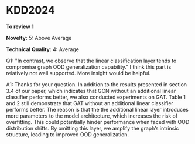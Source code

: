 # KDD2024
**To review 1** 

**Novelty:** 5: Above Average    

**Technical Quality:** 4: Average

Q1: "In contrast, we observe that the linear classification layer tends to compromise graph OOD generalization capability." I think this part is relatively not well supported. More insight would be helpful.

A1: Thanks for your question. In addition to the results presented in section 3.4 of our paper, which indicates that GCN without an additional linear classifier performs better, we also conducted experiments on GAT. Table 1 and 2 still demonstrate that GAT without an additional linear classifier performs better. The reason is that the the additional linear layer introduces more parameters to the model architecture, which increases the risk of overfitting. This could potentially hinder performance when faced with OOD distribution shifts. By omitting this layer, we amplify the graph’s intrinsic structure, leading to improved OOD generalization.
